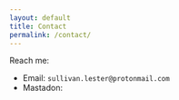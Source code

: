 ```yaml
---
layout: default
title: Contact
permalink: /contact/
---
```


Reach me:
- Email: `sullivan.lester@protonmail.com`
- Mastadon:
